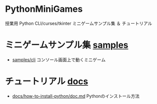 # PythonMiniGames
授業用 Python CLI/curses/tkinter ミニゲームサンプル集 ＆ チュートリアル

# ミニゲームサンプル集 [samples](samples)
 - [samples/cli](samples/cli) コンソール画面上で動くミニゲーム

# チュートリアル [docs](docs)
 - [docs/how-to-install-python/doc.md](docs/how-to-install-python/doc.md) Pythonのインストール方法